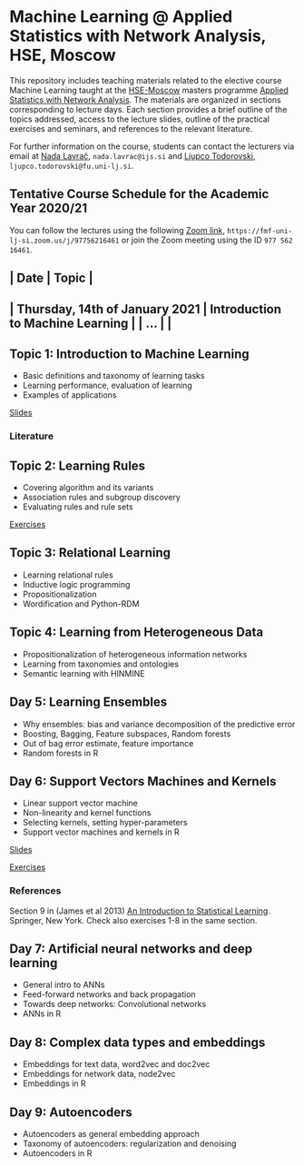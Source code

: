 # Machine Learning @ Applied Statistics with Network Analysis, HSE, Moscow

This repository includes teaching materials related to the elective course Machine Learning taught at the [HSE-Moscow](https://www.hse.ru/en/) masters programme [Applied Statistics with Network Analysis](https://www.hse.ru/en/ma/sna/). The materials are organized in sections corresponding to lecture days. Each section provides a brief outline of the topics addressed, access to the lecture slides, outline of the practical exercises and seminars, and references to the relevant literature.

For further information on the course, students can contact the lecturers via email at [Nada Lavrač](mailto:nada.lavrac@ijs.si), `nada.lavrac@ijs.si` and [Ljupco Todorovski](mailto:ljupco.todorovski@fu.uni-lj.si), `ljupco.todorovski@fu.uni-lj.si`.


## Tentative Course Schedule for the Academic Year 2020/21

You can follow the lectures using the following [Zoom link](https://fmf-uni-lj-si.zoom.us/j/97756216461), `https://fmf-uni-lj-si.zoom.us/j/97756216461` or join the Zoom meeting using the ID `977 562 16461`.

| Date                           | Topic                                                 |
------------------------------------------------------------------------------------------
| Thursday, 14th of January 2021 | Introduction to Machine Learning                      |
| ...                            |                                                       |
------------------------------------------------------------------------------------------

## Topic 1: Introduction to Machine Learning
* Basic definitions and taxonomy of learning tasks
* Learning performance, evaluation of learning
* Examples of applications

[Slides](http://kt.ijs.si/~ljupco/lectures/hse-moscow-ml/01-intro.pdf)

### Literature


## Topic 2: Learning Rules
* Covering algorithm and its variants
* Association rules and subgroup discovery
* Evaluating rules and rule sets

[Exercises](./02/)

## Topic 3: Relational Learning
* Learning relational rules
* Inductive logic programming
* Propositionalization
* Wordification and Python-RDM


## Topic 4: Learning from Heterogeneous Data
* Propositionalization of heterogeneous information networks
* Learning from taxonomies and ontologies
* Semantic learning with HINMINE


## Day 5: Learning Ensembles
* Why ensembles: bias and variance decomposition of the predictive error
* Boosting, Bagging, Feature subspaces, Random forests
* Out of bag error estimate, feature importance
* Random forests in R


## Day 6: Support Vectors Machines and Kernels
* Linear support vector machine
* Non-linearity and kernel functions
* Selecting kernels, setting hyper-parameters
* Support vector machines and kernels in R

[Slides](http://kt.ijs.si/~ljupco/lectures/hse-moscow-ml/06-svm.pdf)

[Exercises](./06/)

### References

Section 9 in (James et al 2013) [An Introduction to Statistical Learning](http://faculty.marshall.usc.edu/gareth-james/ISL/). Springer, New York. Check also exercises 1-8 in the same section.


## Day 7: Artificial neural networks and deep learning
* General intro to ANNs
* Feed-forward networks and back propagation
* Towards deep networks: Convolutional networks
* ANNs in R


## Day 8: Complex data types and embeddings
* Embeddings for text data, word2vec and doc2vec
* Embeddings for network data, node2vec
* Embeddings in R


## Day 9: Autoencoders
* Autoencoders as general embedding approach
* Taxonomy of autoencoders: regularization and denoising
* Autoencoders in R
